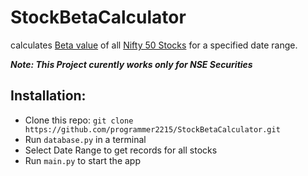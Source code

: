 # StockBetaCalculator
calculates [Beta value](https://www.investopedia.com/terms/b/beta.asp) of all [Nifty 50 Stocks](https://www1.nseindia.com/live_market/dynaContent/live_watch/equities_stock_watch.htm) for a specified date range.

***Note: This Project curently works only for NSE Securities***

<h2>Installation:</h2>

 - Clone this repo: `git clone https://github.com/programmer2215/StockBetaCalculator.git`
 - Run `database.py` in a terminal
 - Select Date Range to get records for all stocks
 - Run `main.py` to start the app
